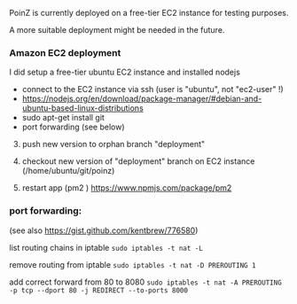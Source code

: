 
PoinZ is currently deployed on a free-tier EC2 instance for testing purposes.

A more suitable deployment might be needed in the future.

### Amazon EC2 deployment

I did setup a free-tier ubuntu EC2 instance and installed nodejs

- connect to the EC2 instance via ssh (user is "ubuntu", not "ec2-user" !)
- https://nodejs.org/en/download/package-manager/#debian-and-ubuntu-based-linux-distributions
- sudo apt-get install git
- port forwarding (see below)

3. push new version to orphan branch "deployment"

4. checkout new version of "deployment" branch on EC2 instance (/home/ubuntu/git/poinz)

5. restart app (pm2 ) https://www.npmjs.com/package/pm2

### port forwarding:

(see also https://gist.github.com/kentbrew/776580)

list routing chains in iptable
`sudo iptables -t nat -L`

remove routing from iptable
`sudo iptables -t nat -D PREROUTING 1`

add correct forward from 80 to 8080
`sudo iptables -t nat -A PREROUTING -p tcp --dport 80 -j REDIRECT --to-ports 8000`
